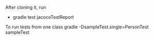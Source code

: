 After cloning it, run
- gradle test jacocoTestReport

To run tests from one class
gradle -DsampleTest.single=PersonTest sampleTest